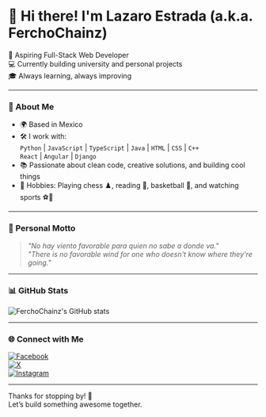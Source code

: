 # 👋 Hi there! I'm Lazaro Estrada (a.k.a. FerchoChainz)

🚀 Aspiring Full-Stack Web Developer  
💻 Currently building university and personal projects  
🎓 Always learning, always improving  

---

### 🧠 About Me
- 🌍 Based in Mexico  
- 🛠 I work with:  
  `Python` | `JavaScript` | `TypeScript` | `Java` | `HTML` | `CSS` | `C++`  
  `React` | `Angular` | `Django`  
- 📚 Passionate about clean code, creative solutions, and building cool things  
- 🧩 Hobbies: Playing chess ♟️, reading 📖, basketball 🏀, and watching sports ⚽🏈  

---

### 🧭 Personal Motto
> *"No hay viento favorable para quien no sabe a donde va."*  
> *"There is no favorable wind for one who doesn't know where they're going."*

---

### 📊 GitHub Stats
![FerchoChainz's GitHub stats](https://github-readme-stats.vercel.app/api?username=FerchoChainz&show_icons=true&theme=radical)

---

### 🌐 Connect with Me

[![Facebook](https://img.shields.io/badge/Facebook-1877F2?style=for-the-badge&logo=facebook&logoColor=white)](https://facebook.com/)  
[![X](https://img.shields.io/badge/X-000000?style=for-the-badge&logo=x&logoColor=white)](https://x.com/)  
[![Instagram](https://img.shields.io/badge/Instagram-E4405F?style=for-the-badge&logo=instagram&logoColor=white)](https://instagram.com/)

---

Thanks for stopping by! 🌟  
Let’s build something awesome together.
